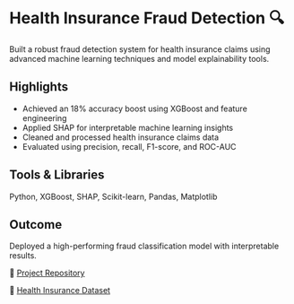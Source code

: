 # Health Insurance Fraud Detection 🔍

Built a robust fraud detection system for health insurance claims using advanced machine learning techniques and model explainability tools.

## Highlights
- Achieved an 18% accuracy boost using XGBoost and feature engineering
- Applied SHAP for interpretable machine learning insights
- Cleaned and processed health insurance claims data
- Evaluated using precision, recall, F1-score, and ROC-AUC

## Tools & Libraries
Python, XGBoost, SHAP, Scikit-learn, Pandas, Matplotlib

## Outcome
Deployed a high-performing fraud classification model with interpretable results.

🔗 [Project Repository](https://github.com/arkayande/health_insurance_fraud)

🔗 [Health Insurance Dataset](https://www.kaggle.com/datasets/rohitrox/healthcare-provider-fraud-detection-analysis/data)

